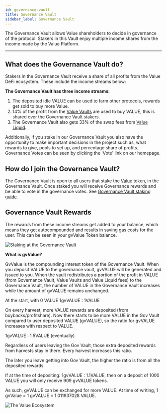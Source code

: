 ```yaml
---
id: governance-vault
title: Governance Vault
sidebar_label: Governance Vault
---
```


The Governance Vault allows Value shareholders to decide in governance of the protocol. Stakers in this Vault enjoy multiple income shares from the income made by the Value Platform.

---

## What does the Governance Vault do?

Stakers in the Governance Vault receive a share of all profits from the Value DeFi ecosystem. These include the income streams below:

**The Governance Vault has three income streams:**

1. The deposited idle VALUE can be used to farm other protocols, rewards get sold to buy more Value.
2. 14% of the profit from the [Value Vaults](/value-vaults) are used to buy VALUE, this is shared over the Governance Vault stakers.
3. The Governance Vault also gets 33% of the swap fees from [Value Liquid](/value-liquid).

Additionally, if you stake in our Governance Vault you also have the opportunity to make important decisions in the project such as, what rewards to give, pools to set up, and percentage share of profits. Governance Votes can be seen by clicking the 'Vote' link on our homepage.

## How do I join the Governance Vault?

The Governance Vault is open to all users that stake the [Value](/value-token) token, in the Governance Vault. Once staked you will receive Governance rewards and be able to vote in the governance votes. See [Governance Vault staking guide](/G1).

## Governance Vault Rewards

The rewards from these income streams get added to your balance, which means they get autocompounded and results in saving gas costs for the user. This can be seen in your gvValue Token balance.

![Staking at the Governance Vault](../img/staking-at-governance-vault.png)

**What is gvValue?**

GvValue is the compounding interest token of the Governance Vault.
When you deposit VALUE to the governance vault, gvVALUE will be generated and issued to you.
When the vault redistributes a portion of the profit in VALUE (from Governance Vault, Value Vaults and Value Liquid fees) to the Governance Vault, the number of VALUE in the Governance Vault increases while the amount of gvVALUE remains unchanged.

At the start, with 0 VALUE 1gvVALUE : 1VALUE

On every harvest, more VALUE rewards are deposited (from buybacks/profitshare). Now there starts to be more VALUE in the Gov Vault compared to user deposited VALUE (gvVALUE), so the ratio for gvVALUE increases with respect to VALUE.

1gvVALUE : 1.5VALUE (eventually)

Regardless of users leaving the Gov Vault, those extra deposited rewards from harvests stay in there. Every harvest increases this ratio.

The later you leave getting into Gov Vault, the higher the ratio is from all the deposited rewards.

If at the time of depositing: 1gvVALUE : 1.1VALUE, then on a deposit of 1000 VALUE you will only receive 909 gvVALUE tokens.

As such, gvVALUE can be exchanged for more VALUE.
At time of writing, 1 gvValue = 1 gvVALUE = 1.011937028 VALUE.

![The Value Ecosystem](../img/value-ecosystem.png)
